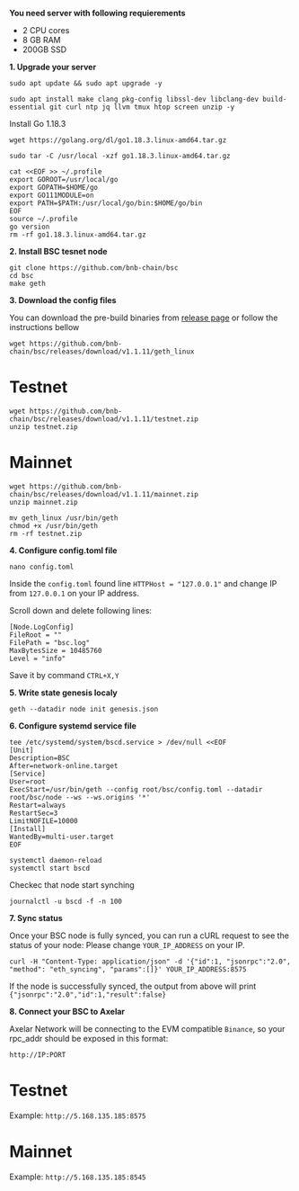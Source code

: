 **You need server with following requierements**

- 2 CPU cores
- 8 GB RAM
- 200GB SSD

**1. Upgrade your server**
```
sudo apt update && sudo apt upgrade -y
```
```
sudo apt install make clang pkg-config libssl-dev libclang-dev build-essential git curl ntp jq llvm tmux htop screen unzip -y
```
Install Go 1.18.3
```
wget https://golang.org/dl/go1.18.3.linux-amd64.tar.gz
```
```
sudo tar -C /usr/local -xzf go1.18.3.linux-amd64.tar.gz
```
```
cat <<EOF >> ~/.profile
export GOROOT=/usr/local/go
export GOPATH=$HOME/go
export GO111MODULE=on
export PATH=$PATH:/usr/local/go/bin:$HOME/go/bin
EOF
source ~/.profile
go version
rm -rf go1.18.3.linux-amd64.tar.gz
```
**2. Install BSC tesnet node**
```
git clone https://github.com/bnb-chain/bsc
cd bsc
make geth
```
**3. Download the config files**

You can download the pre-build binaries from [release page](https://github.com/bnb-chain/bsc/releases/latest) or follow the instructions bellow
```
wget https://github.com/bnb-chain/bsc/releases/download/v1.1.11/geth_linux
```
# Testnet
```
wget https://github.com/bnb-chain/bsc/releases/download/v1.1.11/testnet.zip
unzip testnet.zip
```
# Mainnet
```
wget https://github.com/bnb-chain/bsc/releases/download/v1.1.11/mainnet.zip
unzip mainnet.zip
```
```
mv geth_linux /usr/bin/geth
chmod +x /usr/bin/geth
rm -rf testnet.zip
```
**4. Configure config.toml file**
```
nano config.toml
```
Inside the ``config.toml`` found line ``HTTPHost = "127.0.0.1"`` and change IP from ``127.0.0.1`` on your IP address.

Scroll down and delete following lines:
```
[Node.LogConfig]
FileRoot = ""
FilePath = "bsc.log"
MaxBytesSize = 10485760
Level = "info"
```
Save it by command ``CTRL+X,Y``

**5. Write state genesis localy**
```
geth --datadir node init genesis.json
```
**6. Configure systemd service file**
```
tee /etc/systemd/system/bscd.service > /dev/null <<EOF
[Unit]
Description=BSC
After=network-online.target
[Service]
User=root
ExecStart=/usr/bin/geth --config root/bsc/config.toml --datadir root/bsc/node --ws --ws.origins '*'
Restart=always
RestartSec=3
LimitNOFILE=10000
[Install]
WantedBy=multi-user.target
EOF
```
```
systemctl daemon-reload
systemctl start bscd
```
Checkec that node start synching
```
journalctl -u bscd -f -n 100
```
**7. Sync status**

Once your BSC node is fully synced, you can run a cURL request to see the status of your node: Please change ``YOUR_IP_ADDRESS`` on your IP.
```
curl -H "Content-Type: application/json" -d '{"id":1, "jsonrpc":"2.0", "method": "eth_syncing", "params":[]}' YOUR_IP_ADDRESS:8575
```
If the node is successfully synced, the output from above will print ``{"jsonrpc":"2.0","id":1,"result":false}``

**8. Connect your BSC to Axelar**

Axelar Network will be connecting to the EVM compatible ``Binance``, so your rpc_addr should be exposed in this format:

``http://IP:PORT``

# Testnet

Example: ``http://5.168.135.185:8575``


# Mainnet

Example: ``http://5.168.135.185:8545``

